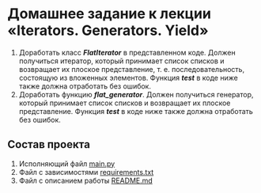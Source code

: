 # Домашнее задание к лекции «Iterators. Generators. Yield»

1. Доработать класс ***FlatIterator*** в представленном коде. 
Должен получиться итератор, который принимает список списков 
и возвращает их плоское представление, т. е. последовательность, 
состоящую из вложенных элементов. Функция ***test*** в коде ниже 
также должна отработать без ошибок.
2. Доработать функцию ***flat_generator***. 
Должен получиться генератор, который принимает список списков 
и возвращает их плоское представление. 
Функция ***test*** в коде ниже также должна отработать без ошибок.

## Состав проекта

1. Исполняющий файл [main.py](main.py)
2. Файл с зависимостями [requirements.txt](requirements.txt)
3. Файл с описанием работы [README.md](README.md)

